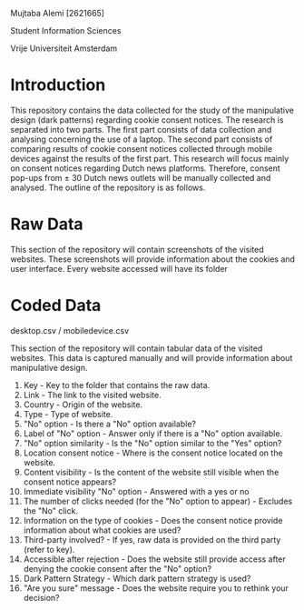 Mujtaba Alemi [2621665]

Student Information Sciences

Vrije Universiteit Amsterdam

# Introduction
This repository contains the data collected for the study of the manipulative design (dark patterns) regarding cookie consent notices. The research is separated into two parts. The first part consists of data collection and analysing concerning the use of a laptop. The second part consists of comparing results of cookie consent notices collected through mobile devices against the results of the first part. This research will focus mainly on consent notices regarding Dutch news platforms. Therefore, consent pop-ups from ± 30 Dutch news outlets will be manually collected and analysed. The outline of the repository is as follows.


# Raw Data
This section of the repository will contain screenshots of the visited websites. These screenshots will provide information about the cookies and user interface. Every website accessed will have its folder


# Coded Data
desktop.csv / mobiledevice.csv

This section of the repository will contain tabular data of the visited websites. This  data  is  captured  manually  and  will  provide  information  about manipulative design.

1. Key - Key to the folder that contains the raw data.
2. Link - The link to the visited website.
3. Country - Origin of the website.
4. Type - Type of website.
5. "No" option - Is there a "No" option available?
6. Label of "No" option - Answer only if there is a "No" option available.
7. "No" option similarity - Is the "No" option similar to the "Yes" option?
8. Location consent notice - Where is the consent notice located on the website.
9. Content visibility - Is the content of the website still visible when the consent notice appears?
10. Immediate visibility "No" option - Answered with a yes or no
11. The number of clicks needed (for the "No" option to appear) - Excludes the "No" click.
12. Information on the type of cookies - Does the consent notice provide information about what cookies are used?
13. Third-party involved? - If yes, raw data is provided on the third party (refer to key).
14. Accessible after rejection - Does the website still provide access after denying the cookie consent after the "No" option?
15. Dark Pattern Strategy - Which dark pattern strategy is used?
16. "Are you sure" message - Does the website require you to rethink your decision?
